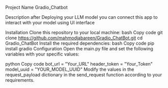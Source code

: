 Project Name
Gradio_Chatbot

Description
after Deploying your LLM model you can connect this app to interact with your model using UI interface

Installation
Clone this repository to your local machine:
bash
Copy code
git clone https://github.com/mahmodjabareen/Gradio_ChatBot.git
cd Gradio_ChatBot
Install the required dependencies:
bash
Copy code
pip install gradio
Configuration
Open the main.py file and set the following variables with your specific values:

python
Copy code
bot_url = "Your_URL"
header_token = "Your_Token"
model_uuid = "YOUR_MODEL_UUID"
Modify the values in the request_payload dictionary in the send_request function according to your requirements.
